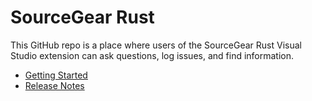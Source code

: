 # SourceGear Rust

This GitHub repo is a place where users of the 
SourceGear Rust Visual Studio extension can ask questions, 
log issues, and find information.

- [Getting Started](getting_started.md)
- [Release Notes](release_notes.md)

